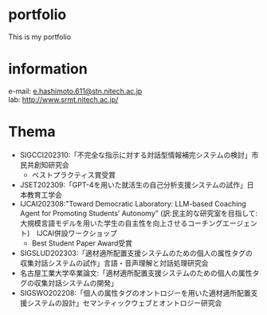 # portfolio
This is my portfolio
# information
e-mail: e.hashimoto.611@stn.nitech.ac.jp  
lab: http://www.srmt.nitech.ac.jp/  
# Thema
- SIGCCI202310:「不完全な指示に対する対話型情報補完システムの検討」市民共創知研究会
  - ベストプラクティス賞受賞
- JSET202309:「GPT-4を用いた就活生の自己分析支援システムの試作」日本教育工学会  
- IJCAI202308:"Toward Democratic Laboratory: LLM-based Coaching Agent for Promoting Students’ Autonomy" (訳:民主的な研究室を目指して:大規模言語モデルを用いた学生の自主性を向上させるコーチングエージェント)　IJCAI併設ワークショップ
  - Best Student Paper Award受賞  
- SIGSLUD202303:「適材適所配置支援システムのための個人の属性タグの収集対話システムの試作」言語・音声理解と対話処理研究会
- 名古屋工業大学卒業論文:「適材適所配置支援システムのための個人の属性タグの収集対話システムの開発」
- SIGSWO202208:「個人の属性タグのオントロジーを用いた適材適所配置支援システムの設計」セマンティックウェブとオントロジー研究会
